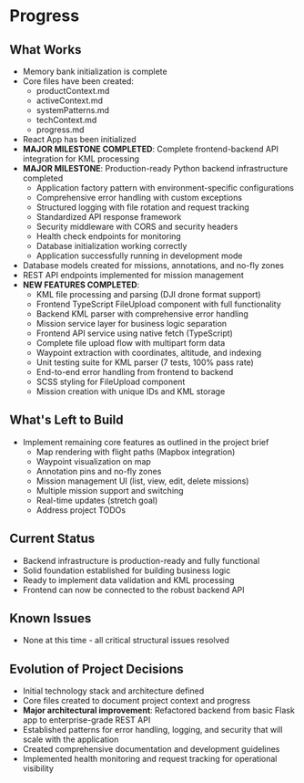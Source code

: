 # Progress

## What Works
- Memory bank initialization is complete
- Core files have been created:
  - productContext.md
  - activeContext.md
  - systemPatterns.md
  - techContext.md
  - progress.md
- React App has been initialized
- **MAJOR MILESTONE COMPLETED**: Complete frontend-backend API integration for KML processing
- **MAJOR MILESTONE**: Production-ready Python backend infrastructure completed
  - Application factory pattern with environment-specific configurations
  - Comprehensive error handling with custom exceptions
  - Structured logging with file rotation and request tracking
  - Standardized API response framework
  - Security middleware with CORS and security headers
  - Health check endpoints for monitoring
  - Database initialization working correctly
  - Application successfully running in development mode
- Database models created for missions, annotations, and no-fly zones
- REST API endpoints implemented for mission management
- **NEW FEATURES COMPLETED**:
  - KML file processing and parsing (DJI drone format support)
  - Frontend TypeScript FileUpload component with full functionality
  - Backend KML parser with comprehensive error handling
  - Mission service layer for business logic separation
  - Frontend API service using native fetch (TypeScript)
  - Complete file upload flow with multipart form data
  - Waypoint extraction with coordinates, altitude, and indexing
  - Unit testing suite for KML parser (7 tests, 100% pass rate)
  - End-to-end error handling from frontend to backend
  - SCSS styling for FileUpload component
  - Mission creation with unique IDs and KML storage

## What's Left to Build
- Implement remaining core features as outlined in the project brief
  - Map rendering with flight paths (Mapbox integration)
  - Waypoint visualization on map
  - Annotation pins and no-fly zones
  - Mission management UI (list, view, edit, delete missions)
  - Multiple mission support and switching
  - Real-time updates (stretch goal)
  - Address project TODOs

## Current Status
- Backend infrastructure is production-ready and fully functional
- Solid foundation established for building business logic
- Ready to implement data validation and KML processing
- Frontend can now be connected to the robust backend API

## Known Issues
- None at this time - all critical structural issues resolved

## Evolution of Project Decisions
- Initial technology stack and architecture defined
- Core files created to document project context and progress
- **Major architectural improvement**: Refactored backend from basic Flask app to enterprise-grade REST API
- Established patterns for error handling, logging, and security that will scale with the application
- Created comprehensive documentation and development guidelines
- Implemented health monitoring and request tracking for operational visibility
